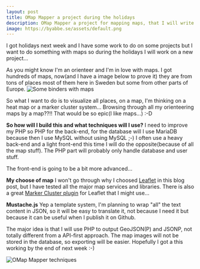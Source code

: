 ```yaml
---
layout: post
title: OMap Mapper a project during the holidays
description: OMap Mapper a project for mapping maps, that I will write during my holidays next week.
image: https://byabbe.se/assets/default.png
---
```

I got holidays next week and I have some work to do on some projects but I want to do something with maps so during the holidays I will work on a new project...

As you might know I'm an orienteer and I'm in love with maps. I got hundreds of maps, now(and I have a image below to prove it) they are from tons of places most of them here in Sweden but some from other parts of Europe. 
![Some binders with maps][1]

So what I want to do is to visualize all places, on a map, I'm thinking on a heat map or a marker cluster system... Browsing through all my orienteering maps by a map??!! That would be so epic(I like maps...) :-D

**So how will I build this and what techniques will I use?**
I need to improve my PHP so PHP for the back-end, for the database will I use MariaDB because then I use MySQL without using MySQL ;-) I often use a heavy back-end and a light front-end this time I will do the opposite(because of all the map stuff). The PHP part will probably only handle database and user stuff.

The front-end is going to be a bit more advanced...

**My choose of map**
I won't go through why I choosed [Leaflet][2] in this blog post, but I have tested all the major map services and libraries. There is also a great [Marker Cluster plugin][3] for Leaflet that I might use...

**Mustache.js**
Yep a template system, I'm planning to wrap "all" the text content in JSON, so it will be easy to translate it, not because I need it but because it can be useful when I publish it on Github.

The major idea is that I will use PHP to output GeoJSON(P) and JSONP, not totally different from a API-first approach. The map images will not be stored in the database, so exporting will be easier. Hopefully I got a this working by the end of next week :-)

![OMap Mapper techniques][4]

[1]: https://byabbe.se/assets/map-binders.jpg
[2]: http://leafletjs.com
[3]: https://github.com/Leaflet/Leaflet.markercluster
[4]: https://byabbe.se/assets/omapmapper1.png
